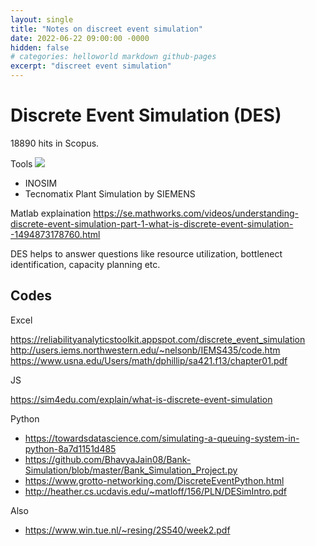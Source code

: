 ```yaml
---
layout: single
title: "Notes on discreet event simulation"
date: 2022-06-22 09:00:00 -0000
hidden: false
# categories: helloworld markdown github-pages
excerpt: "discreet event simulation"
---
```


# Discrete Event Simulation (DES)


18890 hits in Scopus.


Tools
![](https://paper-attachments.dropbox.com/s_C371FD7F55EA6247F582EC2A7917930A5AB7C8E72931D30FDCE8A7CB66CD3B82_1601842132735_image.png)

- INOSIM
- Tecnomatix Plant Simulation by SIEMENS



Matlab explaination
https://se.mathworks.com/videos/understanding-discrete-event-simulation-part-1-what-is-discrete-event-simulation--1494873178760.html


DES helps to answer questions like resource utilization, bottlenect identification, capacity planning etc.



## Codes


Excel

https://reliabilityanalyticstoolkit.appspot.com/discrete_event_simulation
http://users.iems.northwestern.edu/~nelsonb/IEMS435/code.htm
https://www.usna.edu/Users/math/dphillip/sa421.f13/chapter01.pdf

JS

https://sim4edu.com/explain/what-is-discrete-event-simulation


Python
- https://towardsdatascience.com/simulating-a-queuing-system-in-python-8a7d1151d485
- https://github.com/BhavyaJain08/Bank-Simulation/blob/master/Bank_Simulation_Project.py
- https://www.grotto-networking.com/DiscreteEventPython.html
- http://heather.cs.ucdavis.edu/~matloff/156/PLN/DESimIntro.pdf


Also
- https://www.win.tue.nl/~resing/2S540/week2.pdf

